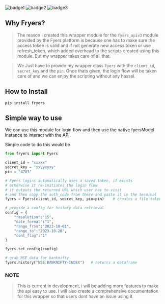 ![badge1](https://img.shields.io/badge/Fyers-Wrapper-blue)
![badge2](https://img.shields.io/badge/built%20for-python-orange?logo=python)
![badge3](https://img.shields.io/badge/fyers-v3-yello)


## Why Fryers?
> The reason i created this wrapper module for the `fyers_apiv3` module provided by the Fyers platform is because one has to make sure the access token is valid and if not generate new access token or use refresh_token, which added overhead to the scripts created using this module. But my wrapper takes care of all that.

> We Just have to provide my wrapper class `Fyers` with the `client_id`, `secret_key` and the `pin`. Once thats given, the login flow will be taken care of and we can enjoy the scripting without any hassel.


## How to Install
```terminal
pip install fryers
```

## Simple way to use
We can use this module for login flow and then use the native fyersModel instance to interact with the API.

Simple code to do this would be
```python
from fryers import Fyers

client_id = "xxxxx"
secret_key = "xxyyxyxy"
pin = "4783"

# Fyers logins automatically uses a saved token, if exists
# otherwise it re-initiates the login flow
# it outputs the returned URL which user has to visit
# and then copy the auth_code from there and paste it in the terminal
fyers = Fyers(client_id, secret_key, pin=pin)    # creates a file tokens.txt where tokens are stored

# provide a config for history data retrieval
config = {
    "resolution":"15",
    "date_format":"1",
    "range_from":"2023-10-01",
    "range_to":"2023-10-28",
    "cont_flag":"1"
}

fyers.set_config(config)

# grab NSE data for banknifty
fyers.history("NSE:BANKNIFTY-INDEX")   # returns a dataframe
```

### NOTE
> This is current in development, i will be adding more features to make the api easy to use. I will also create a comprehensive documentation for this wrapper so that users dont have an issue using it.